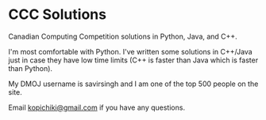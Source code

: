 # CCC Solutions

Canadian Computing Competition solutions in Python, Java, and C++.

I'm most comfortable with Python.
I've written some solutions in C++/Java just in case they have low time limits (C++ is faster than Java which is faster than Python).

My DMOJ username is savirsingh and I am one of the top 500 people on the site.

Email kopichiki@gmail.com if you have any questions.
